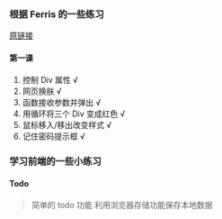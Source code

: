 ### 根据 Ferris 的一些练习

[原链接](http://www.fgm.cc/learn/)

#### 第一课

1. 控制 Div 属性 √
2. 网页换肤 √
3. 函数接收参数并弹出 √
4. 用循环将三个 Div 变成红色 √
5. 鼠标移入/移出改变样式 √
6. 记住密码提示框 √

### 学习前端的一些小练习

#### Todo

> 简单的 todo 功能
> 利用浏览器存储功能保存本地数据

